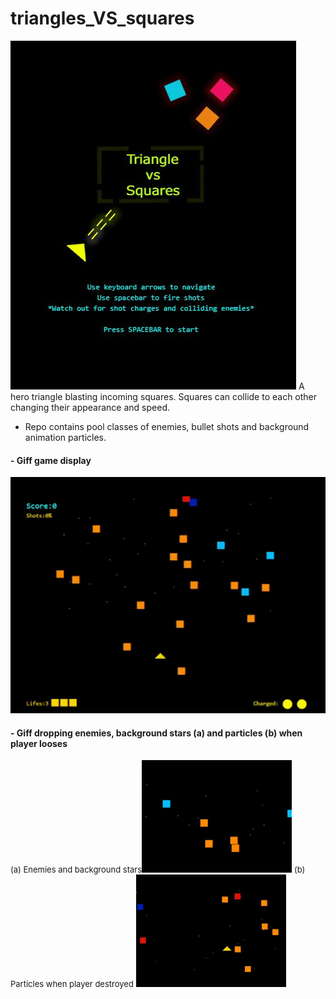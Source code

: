 # triangles_VS_squares
<img src="https://github.com/athangk/triangles_VS_squares/blob/main/game_snip_logo.JPG">
A hero triangle blasting incoming squares.
Squares can collide to each other changing their appearance and speed.

* Repo contains pool classes of enemies, bullet shots and background animation particles.

#### - Giff game display

<p float=left>
<img src="https://github.com/athangk/triangles_VS_squares/blob/main/full_game_giff.gif" width="640">
  </p>


#### - Giff dropping enemies, background stars (a) and particles (b) when player looses 

<p float=left>
   <font size="2">(a) Enemies and background stars</font><img src="https://github.com/athangk/triangles_VS_squares/blob/main/background_dot_maker_giff.gif" width="240">
<font size="2">(b) Particles when player destroyed </font><img src="https://github.com/athangk/triangles_VS_squares/blob/main/Part%231_2.gif" width="240">
  </p>
